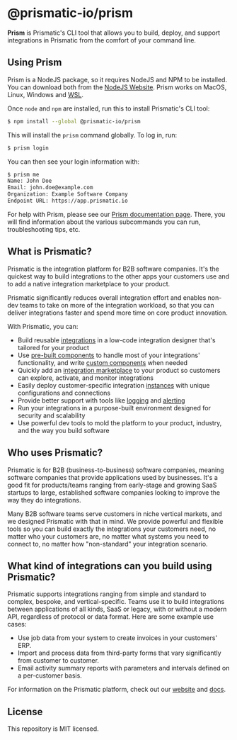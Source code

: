 # @prismatic-io/prism

**Prism** is Prismatic's CLI tool that allows you to build, deploy, and support integrations in Prismatic from the comfort of your command line.

## Using Prism

Prism is a NodeJS package, so it requires NodeJS and NPM to be installed.
You can download both from the [NodeJS Website](https://nodejs.org/).
Prism works on MacOS, Linux, Windows and [WSL](https://docs.microsoft.com/en-us/windows/wsl/).

Once `node` and `npm` are installed, run this to install Prismatic's CLI tool:

```bash
$ npm install --global @prismatic-io/prism
```

This will install the `prism` command globally.
To log in, run:

```bash
$ prism login
```

You can then see your login information with:

```bash
$ prism me
Name: John Doe
Email: john.doe@example.com
Organization: Example Software Company
Endpoint URL: https://app.prismatic.io
```

For help with Prism, please see our [Prism documentation page](https://prismatic.io/docs/cli/cli-usage).
There, you will find information about the various subcommands you can run, troubleshooting tips, etc.

## What is Prismatic?

Prismatic is the integration platform for B2B software companies. It's the quickest way to build integrations to the other apps your customers use and to add a native integration marketplace to your product.

Prismatic significantly reduces overall integration effort and enables non-dev teams to take on more of the integration workload, so that you can deliver integrations faster and spend more time on core product innovation.

With Prismatic, you can:

- Build reusable [integrations](https://prismatic.io/docs/integrations) in a low-code integration designer that's tailored for your product
- Use [pre-built components](https://prismatic.io/docs/components/component-catalog) to handle most of your integrations' functionality, and write [custom components](https://prismatic.io/docs/custom-components/writing-custom-components) when needed
- Quickly add an [integration marketplace](https://prismatic.io/docs/integration-marketplace) to your product so customers can explore, activate, and monitor integrations
- Easily deploy customer-specific integration [instances](https://prismatic.io/docs/instances) with unique configurations and connections
- Provide better support with tools like [logging](https://prismatic.io/docs/logging) and [alerting](https://prismatic.io/docs/monitoring-and-alerting)
- Run your integrations in a purpose-built environment designed for security and scalability
- Use powerful dev tools to mold the platform to your product, industry, and the way you build software

## Who uses Prismatic?

Prismatic is for B2B (business-to-business) software companies, meaning software companies that provide applications used by businesses. It's a good fit for products/teams ranging from early-stage and growing SaaS startups to large, established software companies looking to improve the way they do integrations.

Many B2B software teams serve customers in niche vertical markets, and we designed Prismatic with that in mind. We provide powerful and flexible tools so you can build exactly the integrations your customers need, no matter who your customers are, no matter what systems you need to connect to, no matter how "non-standard" your integration scenario.

## What kind of integrations can you build using Prismatic?

Prismatic supports integrations ranging from simple and standard to complex, bespoke, and vertical-specific.
Teams use it to build integrations between applications of all kinds, SaaS or legacy, with or without a modern API, regardless of protocol or data format.
Here are some example use cases:

- Use job data from your system to create invoices in your customers' ERP.
- Import and process data from third-party forms that vary significantly from customer to customer.
- Email activity summary reports with parameters and intervals defined on a per-customer basis.

For information on the Prismatic platform, check out our [website](https://prismatic.io) and [docs](https://prismatic.io/docs).

## License

This repository is MIT licensed.
